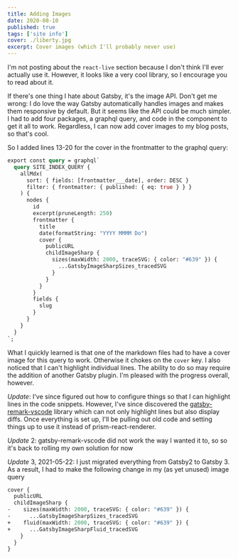 ```yaml
---
title: Adding Images
date: 2020-08-10
published: true
tags: ['site info']
cover: ./liberty.jpg
excerpt: Cover images (which I'll probably never use)
---
```


I'm not posting about the `react-live` section because I don't think I'll ever actually use it. However, it looks like a very cool library, so I encourage you to read about it.

If there's one thing I hate about Gatsby, it's the image API. Don't get me wrong: I do love the way Gatsby automatically handles images and makes them responsive by default. But it seems like the API could be much simpler. I had to add four packages, a graphql query, and code in the component to get it all to work. Regardless, I can now add cover images to my blog posts, so that's cool.

So I added lines 13-20 for the cover in the frontmatter to the graphql query:

```graphql
export const query = graphql`
  query SITE_INDEX_QUERY {
    allMdx(
      sort: { fields: [frontmatter___date], order: DESC }
      filter: { frontmatter: { published: { eq: true } } }
    ) {
      nodes {
        id
        excerpt(pruneLength: 250)
        frontmatter {
          title
          date(formatString: "YYYY MMMM Do")
          cover {
            publicURL
            childImageSharp {
              sizes(maxWidth: 2000, traceSVG: { color: "#639" }) {
                ...GatsbyImageSharpSizes_tracedSVG
              }
            }
          }
        }
        fields {
          slug
        }
      }
    }
  }
`;
```

What I quickly learned is that one of the markdown files had to have a cover image for this query to work. Otherwise it chokes on the `cover` key. I also noticed that I can't highlight individual lines. The ability to do so may require the addition of another Gatsby plugin. I'm pleased with the progress overall, however.

_Update_: I've since figured out how to configure things so that I can highlight lines in the code snippets. However, I've since discovered the [gatsby-remark-vscode](https://www.gatsbyjs.org/packages/gatsby-remark-vscode/) library which can not only highlight lines but also display diffs. Once everything is set up, I'll be pulling out old code and setting things up to use it instead of prism-react-renderer.

_Update_ 2: gatsby-remark-vscode did not work the way I wanted it to, so so it's back to rolling my own solution for now

_Update_ 3, 2021-05-22: I just migrated everything from Gatsby2 to Gatsby 3. As a result, I had to make the following change in my (as yet unused) image query

```graphql
cover {
  publicURL
  childImageSharp {
-    sizes(maxWidth: 2000, traceSVG: { color: "#639" }) {
-      ...GatsbyImageSharpSizes_tracedSVG
+    fluid(maxWidth: 2000, traceSVG: { color: "#639" }) {
+      ...GatsbyImageSharpFluid_tracedSVG
    }
  }
}
```
